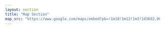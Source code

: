 ```yaml
---
layout: section
title: "Map Section"
map_src: "https://www.google.com/maps/embed?pb=!1m18!1m12!1m3!1d3692.007248031418!2d70.7780760754108!3d22.277715279702836!2m3!1f0!2f0!3f0!3m2!1i1024!2i768!4f13.1!3m3!1m2!1s0x3959ca38980b609f%3A0xbe6ddbdac5bdfa27!2sOm%20Decora%209%20Square!5e0!3m2!1sen!2sin!4v1721454235616!5m2!1sen!2sin"
---
```

